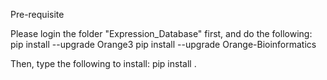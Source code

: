 Pre-requisite

Please login the folder "Expression_Database" first, and do the following:
pip install --upgrade Orange3
pip install --upgrade Orange-Bioinformatics

Then, type the following to install:
pip install .
